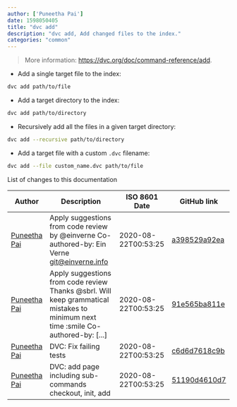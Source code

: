 ```yaml
---
author: ['Puneetha Pai']
date: 1598050405
title: "dvc add"
description: "dvc add, Add changed files to the index."
categories: "common"
---
```

> More information: <https://dvc.org/doc/command-reference/add>.

- Add a single target file to the index:

```bash
dvc add path/to/file
```

- Add a target directory to the index:

```bash
dvc add path/to/directory
```

- Recursively add all the files in a given target directory:

```bash
dvc add --recursive path/to/directory
```

- Add a target file with a custom `.dvc` filename:

```bash
dvc add --file custom_name.dvc path/to/file
```
List of changes to this documentation


Author | Description | ISO 8601 Date | GitHub link
------|-----|-----|-----
[Puneetha Pai](mailto:21996583+PuneethaPai@users.noreply.github.com) | Apply suggestions from code review by @einverne Co-authored-by: Ein Verne <git@einverne.info> | 2020-08-22T00:53:25 | [a398529a92ea](https://github.com/tldr-pages/tldr/commit/a398529a92ea7e4f58c4da1ad807f0878d8ae880)
[Puneetha Pai](mailto:21996583+PuneethaPai@users.noreply.github.com) | Apply suggestions from code review Thanks @sbrl. Will keep grammatical mistakes to minimum next time :smile Co-authored-by: [...] | 2020-08-22T00:53:25 | [91e565ba811e](https://github.com/tldr-pages/tldr/commit/91e565ba811e1112dc3e96f46d4b3d2bd96095c2)
[Puneetha Pai](mailto:puneethapai29@gmail.com) | DVC: Fix failing tests | 2020-08-22T00:53:25 | [c6d6d7618c9b](https://github.com/tldr-pages/tldr/commit/c6d6d7618c9b9b6c480d485e8bacb9031cf817f9)
[Puneetha Pai](mailto:puneethapai29@gmail.com) | DVC: add page including sub-commands checkout, init, add | 2020-08-22T00:53:25 | [51190d4610d7](https://github.com/tldr-pages/tldr/commit/51190d4610d79700de85ecfdf12b61be6a70b28a)

